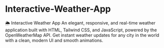 # Interactive-Weather-App
🌦️ Interactive Weather App An elegant, responsive, and real-time weather application built with HTML, Tailwind CSS, and JavaScript, powered by the OpenWeatherMap API. Get instant weather updates for any city in the world with a clean, modern UI and smooth animations.
